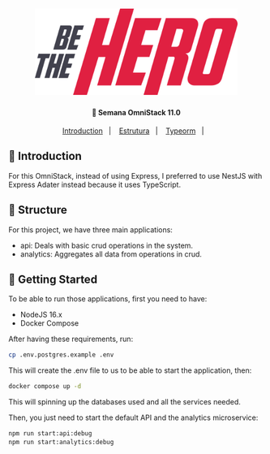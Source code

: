 <h1 align="center">
    <img alt="Be The Hero" src="./../github/assets/logo.svg" width="400px" />
</h1>

<h4 align="center">
  🚀 Semana OmniStack 11.0
</h4>

<p align="center">
  <a href="#book-introduction">Introduction</a>&nbsp;&nbsp;&nbsp;|&nbsp;&nbsp;&nbsp;
  <a href="#memo-structure">Estrutura</a>&nbsp;&nbsp;&nbsp;|&nbsp;&nbsp;&nbsp;
  <a href="#rocket-getting-started">Typeorm</a>&nbsp;&nbsp;&nbsp;|&nbsp;&nbsp;&nbsp;
</p>

## :book: Introduction

For this OmniStack, instead of using Express, I preferred to use NestJS with Express Adater instead because it uses TypeScript.

## :memo: Structure

For this project, we have three main applications:

- api: Deals with basic crud operations in the system.
- analytics: Aggregates all data from operations in crud.

## :rocket: Getting Started

To be able to run those applications, first you need to have:

- NodeJS 16.x
- Docker Compose

After having these requirements, run:

```bash
cp .env.postgres.example .env
```

This will create the .env file to us to be able to start the application, then:

```bash
docker compose up -d
```

This will spinning up the databases used and all the services needed.

Then, you just need to start the default API and the analytics microservice:

```bash
npm run start:api:debug
npm run start:analytics:debug
```
